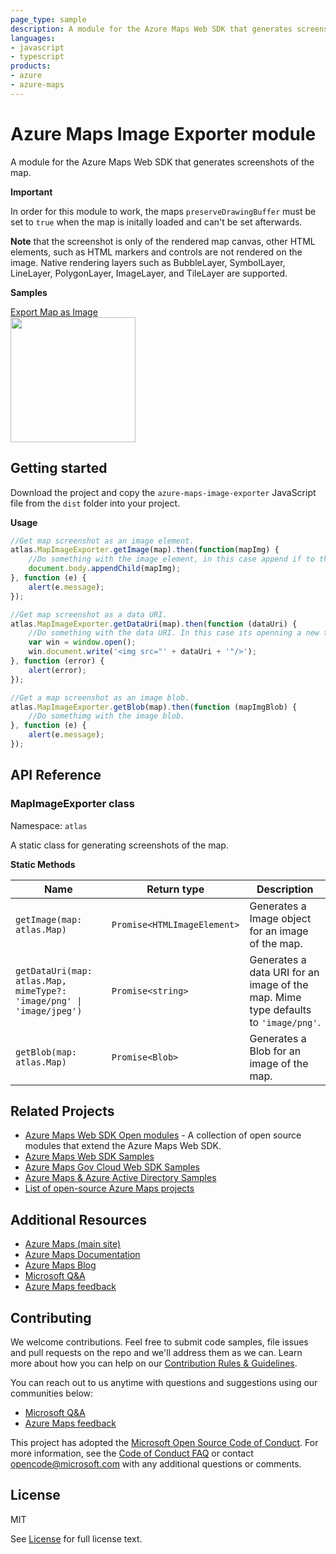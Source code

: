 ```yaml
---
page_type: sample
description: A module for the Azure Maps Web SDK that generates screenshots of the map.
languages:
- javascript
- typescript
products:
- azure
- azure-maps
---
```


# Azure Maps Image Exporter module

A module for the Azure Maps Web SDK that generates screenshots of the map.

**Important**

In order for this module to work, the maps `preserveDrawingBuffer` must be set to `true` when the map is initally loaded and can't be set afterwards.

**Note** that the screenshot is only of the rendered map canvas, other HTML elements, such as HTML markers and controls are not rendered on the image. Native rendering layers such as BubbleLayer, SymbolLayer, LineLayer, PolygonLayer, ImageLayer, and TileLayer are supported.

**Samples**

[Export Map as Image](https://azuremapscodesamples.azurewebsites.net/index.html?sample=Export%20Map%20as%20Image)
<br/>[<img src="https://samples.azuremaps.com/map/export-map-as-image/screenshot.jpg" height="200px">](https://azuremapscodesamples.azurewebsites.net/index.html?sample=Export%20Map%20as%20Image)

## Getting started

Download the project and copy the `azure-maps-image-exporter` JavaScript file from the `dist` folder into your project. 

**Usage**

```JavaScript
//Get map screenshot as an image element.
atlas.MapImageExporter.getImage(map).then(function(mapImg) {
    //Do something with the image element, in this case append if to the document body.
    document.body.appendChild(mapImg);
}, function (e) {
    alert(e.message);
});

//Get map screenshot as a data URI.
atlas.MapImageExporter.getDataUri(map).then(function (dataUri) {
    //Do something with the data URI. In this case its openning a new tab in the browser and loading it in an img tag.
    var win = window.open();
    win.document.write('<img src="' + dataUri + '"/>');
}, function (error) {
    alert(error);
});

//Get a map screenshot as an image blob.
atlas.MapImageExporter.getBlob(map).then(function (mapImgBlob) {
    //Do somethimg with the image blob.
}, function (e) {
    alert(e.message);
});
```

## API Reference

### MapImageExporter class

Namespace: `atlas`

A static class for generating screenshots of the map.

**Static Methods** 

| Name | Return type | Description |
|------|-------------|-------------|
| `getImage(map: atlas.Map)` | `Promise<HTMLImageElement>` | Generates a Image object for an image of the map. |
| `getDataUri(map: atlas.Map, mimeType?: 'image/png' \| 'image/jpeg')` | `Promise<string>` | Generates a data URI for an image of the map. Mime type defaults to `'image/png'`. |
| `getBlob(map: atlas.Map)` | `Promise<Blob>` | Generates a Blob for an image of the map. |

## Related Projects

* [Azure Maps Web SDK Open modules](https://github.com/microsoft/Maps/blob/master/AzureMaps.md#open-web-sdk-modules) - A collection of open source modules that extend the Azure Maps Web SDK.
* [Azure Maps Web SDK Samples](https://github.com/Azure-Samples/AzureMapsCodeSamples)
* [Azure Maps Gov Cloud Web SDK Samples](https://github.com/Azure-Samples/AzureMapsGovCloudCodeSamples)
* [Azure Maps & Azure Active Directory Samples](https://github.com/Azure-Samples/Azure-Maps-AzureAD-Samples)
* [List of open-source Azure Maps projects](https://github.com/microsoft/Maps/blob/master/AzureMaps.md)

## Additional Resources

* [Azure Maps (main site)](https://azure.com/maps)
* [Azure Maps Documentation](https://docs.microsoft.com/azure/azure-maps/index)
* [Azure Maps Blog](https://azure.microsoft.com/blog/topics/azure-maps/)
* [Microsoft Q&A](https://docs.microsoft.com/answers/topics/azure-maps.html)
* [Azure Maps feedback](https://feedback.azure.com/forums/909172-azure-maps)

## Contributing

We welcome contributions. Feel free to submit code samples, file issues and pull requests on the repo and we'll address them as we can. 
Learn more about how you can help on our [Contribution Rules & Guidelines](https://github.com/Azure-Samples/azure-maps-image-exporter/blob/master/CONTRIBUTING.md). 

You can reach out to us anytime with questions and suggestions using our communities below:
* [Microsoft Q&A](https://docs.microsoft.com/answers/topics/azure-maps.html)
* [Azure Maps feedback](https://feedback.azure.com/forums/909172-azure-maps)

This project has adopted the [Microsoft Open Source Code of Conduct](https://opensource.microsoft.com/codeofconduct/). 
For more information, see the [Code of Conduct FAQ](https://opensource.microsoft.com/codeofconduct/faq/) or 
contact [opencode@microsoft.com](mailto:opencode@microsoft.com) with any additional questions or comments.

## License

MIT
 
See [License](https://github.com/Azure-Samples/azure-maps-image-exporter/blob/master/LICENSE.md) for full license text.
